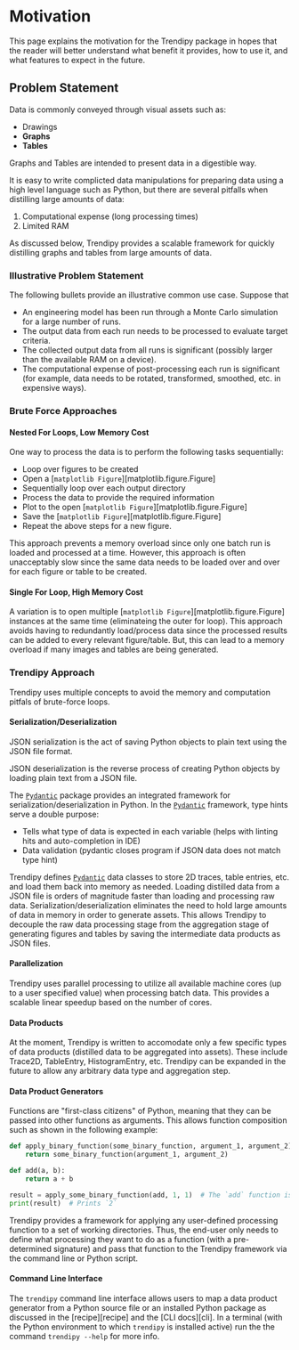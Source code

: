 # Motivation

This page explains the motivation for the Trendipy package in hopes that the reader will better understand what benefit it provides, how to use it, and what features to expect in the future.

## Problem Statement

Data is commonly conveyed through visual assets such as:

- Drawings
- __Graphs__
- __Tables__

Graphs and Tables are intended to present data in a digestible way.

It is easy to write complicted data manipulations for preparing data using a high level language such as Python, but there are several pitfalls when distilling large amounts of data:

1. Computational expense (long processing times)
2. Limited RAM

As discussed below, Trendipy provides a scalable framework for quickly distilling graphs and tables from large amounts of data.

### Illustrative Problem Statement

The following bullets provide an illustrative common use case.  Suppose that

- An engineering model has been run through a Monte Carlo simulation for a large number of runs.
- The output data from each run needs to be processed to evaluate target criteria.
- The collected output data from all runs is significant (possibly larger than the available RAM on a device).
- The computational expense of post-processing each run is significant (for example, data needs to be rotated, transformed, smoothed, etc. in expensive ways).

### Brute Force Approaches

#### Nested For Loops, Low Memory Cost

One way to process the data is to perform the following tasks sequentially:

- Loop over figures to be created
- Open a [`matplotlib Figure`][matplotlib.figure.Figure]
- Sequentially loop over each output directory
- Process the data to provide the required information
- Plot to the open [`matplotlib Figure`][matplotlib.figure.Figure]
- Save the [`matplotlib Figure`][matplotlib.figure.Figure]
- Repeat the above steps for a new figure.

This approach prevents a memory overload since only one batch run is loaded and processed at a time.  However, this approach is often unacceptably slow since the same data needs to be loaded over and over for each figure or table to be created.

#### Single For Loop, High Memory Cost

A variation is to open multiple [`matplotlib Figure`][matplotlib.figure.Figure] instances at the same time (eliminateing the outer for loop).  This approach avoids having to redundantly load/process data since the processed results can be added to every relevant figure/table.  But, this can lead to a memory overload if many images and tables are being generated.

### Trendipy Approach

Trendipy uses multiple concepts to avoid the memory and computation pitfals of brute-force loops.

#### Serialization/Deserialization

JSON serialization is the act of saving Python objects to plain text using the JSON file format.

JSON deserialization is the reverse process of creating Python objects by loading plain text from a JSON file.

The [`Pydantic`](https://docs.pydantic.dev/latest/) package provides an integrated framework for serialization/deserialization in Python.
In the [`Pydantic`](https://docs.pydantic.dev/latest/) framework, type hints serve a double purpose:

- Tells what type of data is expected in each variable (helps with linting hits and auto-completion in IDE)
- Data validation (pydantic closes program if JSON data does not match type hint)

Trendipy defines [`Pydantic`](https://docs.pydantic.dev/latest/) data classes to store 2D traces, table entries, etc. and load them back into memory as needed.
Loading distilled data from a JSON file is orders of magnitude faster than loading and processing raw data.
Serialization/deserialization eliminates the need to hold large amounts of data in memory in order to generate assets.
This allows Trendipy to decouple the raw data processing stage from the aggregation stage of generating figures and tables by saving the intermediate data products as JSON files.

#### Parallelization

Trendipy uses parallel processing to utilize all available machine cores (up to a user specified value) when processing batch data.
This provides a scalable linear speedup based on the number of cores.

#### Data Products

At the moment, Trendipy is written to accomodate only a few specific types of data products (distilled data to be aggregated into assets).  These include Trace2D, TableEntry, HistogramEntry, etc.  Trendipy can be expanded in the future to allow any arbitrary data type and aggregation step.

#### Data Product Generators

Functions are "first-class citizens" of Python, meaning that they can be passed into other functions as arguments.  This allows function composition such as shown in the following example:

```python
def apply_binary_function(some_binary_function, argument_1, argument_2):
    return some_binary_function(argument_1, argument_2)

def add(a, b):
    return a + b

result = apply_some_binary_function(add, 1, 1)  # The `add` function is passed as an argument to `apply_binary_function`
print(result)  # Prints `2`
```

Trendipy provides a framework for applying any user-defined processing function to a set of working directories.
Thus, the end-user only needs to define what processing they want to do as a function (with a pre-determined signature) and pass that function to the Trendipy framework via the command line or Python script.

#### Command Line Interface

The `trendipy` command line interface allows users to map a data product generator from a Python source file or an installed Python package as discussed in the [recipe][recipe] and the [CLI docs][cli].  In a terminal (with the Python environment to which `trendipy` is installed active) run the the command `trendipy --help` for more info.